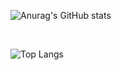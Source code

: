 ![Anurag's GitHub stats](https://github-readme-stats.vercel.app/api?username=dbdbddib&show_icons=true&theme=radical)

<br>

![Top Langs](https://github-readme-stats.vercel.app/api/top-langs/?username=dbdbddib&layout=compact)
